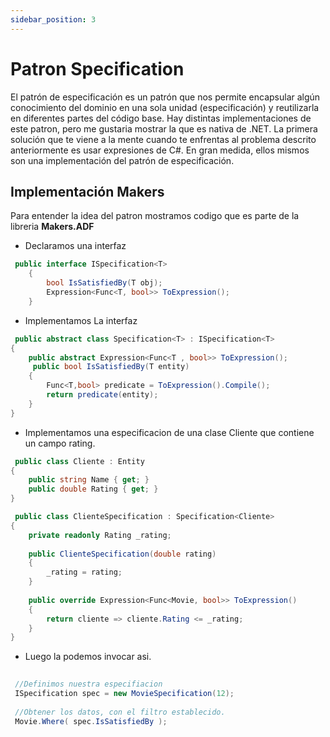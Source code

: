 ```yaml
---
sidebar_position: 3
---
```


# Patron Specification
El patrón de especificación es un patrón que nos permite encapsular algún conocimiento del dominio en una sola unidad (especificación) y reutilizarla en diferentes partes del código base.
Hay distintas implementaciones de este patron, pero me gustaria mostrar la que es nativa de .NET. La primera solución que te viene a la mente cuando te enfrentas al problema descrito anteriormente es usar expresiones de C#. En gran medida, ellos mismos son una implementación del patrón de especificación.

## Implementación Makers
Para entender la idea del patron mostramos codigo que es parte de la libreria
**Makers.ADF**

* Declaramos una interfaz
```cs title="ISpecification.cs"
 public interface ISpecification<T>
    {
        bool IsSatisfiedBy(T obj);
        Expression<Func<T, bool>> ToExpression();
    }
```
* Implementamos La interfaz
```cs title="Specification.cs"
 public abstract class Specification<T> : ISpecification<T>
{
    public abstract Expression<Func<T , bool>> ToExpression();
     public bool IsSatisfiedBy(T entity)
    {
        Func<T,bool> predicate = ToExpression().Compile();
        return predicate(entity);
    }
}
```

* Implementamos una especificacion de una clase Cliente que contiene un campo
 rating.

```cs title="Cliente.cs"
 public class Cliente : Entity
{
    public string Name { get; }
    public double Rating { get; }
}
```

```cs title="ClienteSpecification.cs"
 public class ClienteSpecification : Specification<Cliente>
{
    private readonly Rating _rating;
 
    public ClienteSpecification(double rating)
    {
        _rating = rating;
    }
 
    public override Expression<Func<Movie, bool>> ToExpression()
    {
        return cliente => cliente.Rating <= _rating;
    }
}
```
* Luego la podemos invocar asi.

```cs title="ClientePruebaEspecification.cs"
 
 //Definimos nuestra especifiacion
 ISpecification spec = new MovieSpecification(12);
 
 //Obtener los datos, con el filtro establecido.
 Movie.Where( spec.IsSatisfiedBy );
 
```
